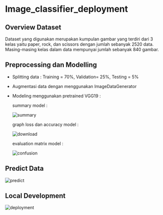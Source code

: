 # Image_classifier_deployment
## Overview Dataset
Dataset yang digunakan merupakan kumpulan gambar yang terdiri dari 3 kelas yaitu paper, rock, dan scissors dengan jumlah sebanyak 2520 data. Masing-masing kelas dalam data mempunyai jumlah sebanyak 840 gambar.
## Preprocessing dan Modelling
- Splitting data : Training = 70%, Validation= 25%, Testing = 5%
- Augmentasi data dengan menggunakan ImageDataGenerator 
- Modeling menggunakan pretrained VGG19 :
  
  summary model :
  
  ![summary](https://github.com/zachraaa/Image_classifier_deployment/assets/71622728/2f0c2e9c-62d7-4819-9e7d-1565feea0300)

  graph loss dan accuracy model :

  ![download](https://github.com/zachraaa/Image_classifier_deployment/assets/71622728/b7e76563-1de8-4479-abe9-0434d6273c0f)

  evaluation matrix model :

  ![confusion](https://github.com/zachraaa/Image_classifier_deployment/assets/71622728/24aa637f-b804-42bb-aeae-e7fd7fe5b8fd)

## Predict Data

![predict](https://github.com/zachraaa/Image_classifier_deployment/assets/71622728/f3272db0-0154-4155-b581-13ab64fece7c)

## Local Development

![deployment](https://github.com/zachraaa/Image_classifier_deployment/assets/71622728/46174efc-3b03-45db-be5c-d4d74c38c1ba)


